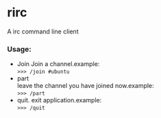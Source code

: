 # rirc
A irc command line client  

### Usage:  
- Join
	Join a channel.example:  
`>>> /join #ubuntu`  
- part  
	leave the channel you have joined now.example:  
`>>> /part ` 
- quit.
exit application.example:  
`>>> /quit`   
